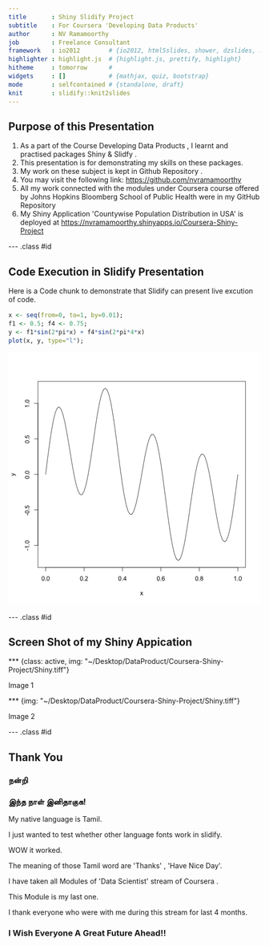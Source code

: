 ```yaml
---
title       : Shiny Slidify Project
subtitle    : For Coursera 'Developing Data Products'
author      : NV Ramamoorthy
job         : Freelance Consultant
framework   : io2012        # {io2012, html5slides, shower, dzslides, ...}
highlighter : highlight.js  # {highlight.js, prettify, highlight}
hitheme     : tomorrow      # 
widgets     : []            # {mathjax, quiz, bootstrap}
mode        : selfcontained # {standalone, draft}
knit        : slidify::knit2slides
---
```


## Purpose of this Presentation

1. As a part of the Course Developing Data Products , I  learnt and practised packages Shiny & Slidfy .
2. This presentation is for demonstrating my skills on these packages.
3. My work on these subject is kept in Github Repository .
4. You may visit the following link: https://github.com/nvramamoorthy
5. All my work connected with the modules under Coursera course offered by Johns Hopkins Bloomberg School of Public Health were in my GitHub Repository
6. My Shiny Application 'Countywise Population Distribution in USA' is deployed at https://nvramamoorthy.shinyapps.io/Coursera-Shiny-Project

--- .class #id 

## Code Execution in Slidify Presentation

Here is a Code chunk to demonstrate that Slidify can present live excution of code.


```r
x <- seq(from=0, to=1, by=0.01);
f1 <- 0.5; f4 <- 0.75;
y <- f1*sin(2*pi*x) + f4*sin(2*pi*4*x)
plot(x, y, type="l");
```

![plot of chunk unnamed-chunk-1](assets/fig/unnamed-chunk-1-1.png) 

--- .class #id 

## Screen Shot of my Shiny Appication

*** {class: active, img: "~/Desktop/DataProduct/Coursera-Shiny-Project/Shiny.tiff"}

 Image 1

 *** {img: "~/Desktop/DataProduct/Coursera-Shiny-Project/Shiny.tiff"}

 Image 2



--- .class #id 

## Thank You 
### நன்றி
### இந்த நாள் இனிதாகுக!

My native language is Tamil.

I just wanted to test whether other language fonts work in slidify.

WOW it worked.

The meaning of those Tamil word are 'Thanks' ,  'Have Nice Day'.

I have  taken all Modules of  'Data Scientist' stream of Coursera .

This Module is my last one.

I thank everyone who were with me during this stream for last 4 months.

### I Wish Everyone A Great Future Ahead!!







